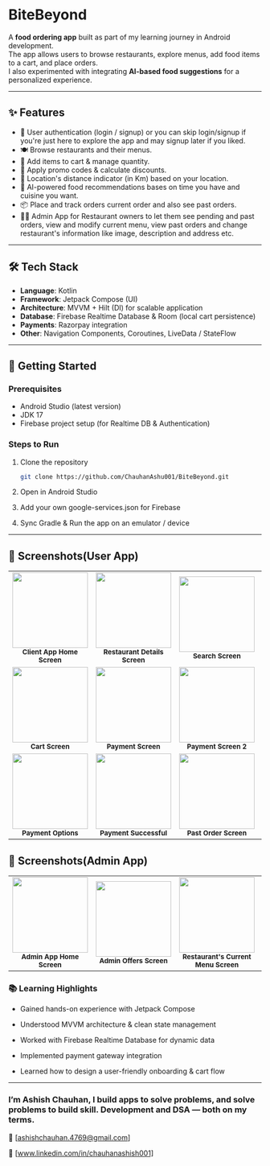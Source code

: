 # BiteBeyond

A **food ordering app** built as part of my learning journey in Android development.  
The app allows users to browse restaurants, explore menus, add food items to a cart, and place orders.  
I also experimented with integrating **AI-based food suggestions** for a personalized experience.  

---
## ✨ Features

- 🔑 User authentication (login / signup) or you can skip login/signup if you're just here to explore the app and may signup later if you liked. 
- 🍽️ Browse restaurants and their menus.  
- 🛒 Add items to cart & manage quantity.  
- 💸 Apply promo codes & calculate discounts.  
- 📍 Location's distance indicator (in Km) based on your location. 
- 🤖 AI-powered food recommendations bases on time you have and cuisine you want. 
- 📦 Place and track orders current order and also see past orders.
- 🧑‍💼 Admin App for Restaurant owners to let them see pending and past orders, view and modify current menu, view past orders and change restaurant's information like image, description and address etc.

---

## 🛠️ Tech Stack

- **Language**: Kotlin  
- **Framework**: Jetpack Compose (UI)  
- **Architecture**: MVVM + Hilt (DI) for scalable application
- **Database**: Firebase Realtime Database & Room (local cart persistence)  
- **Payments**: Razorpay integration  
- **Other**: Navigation Components, Coroutines, LiveData / StateFlow

---

## 🚀 Getting Started

### Prerequisites
- Android Studio (latest version)  
- JDK 17  
- Firebase project setup (for Realtime DB & Authentication)

### Steps to Run
1. Clone the repository  
   ```bash
   git clone https://github.com/ChauhanAshu001/BiteBeyond.git
2. Open in Android Studio

3. Add your own google-services.json for Firebase

4. Sync Gradle & Run the app on an emulator / device

---

## 📸 Screenshots(User App)

<table>
  <tr>
    <td align="center">
      <img src="app/src/main/assets/HomeScreen.jpeg" width="150"/><br/>
      <sub><b>Client App Home Screen</b></sub>
    </td>
    <td align="center">
      <img src="app/src/main/assets/restaurantDetails.jpeg" width="150"/><br/>
      <sub><b>Restaurant Details Screen</b></sub>
    </td>
    <td align="center">
      <img src="app/src/main/assets/searchRestaurant.jpeg" width="150"/><br/>
      <sub><b>Search Screen</b></sub>
    </td>
   <td align="center">
      <img src="app/src/main/assets/AiScreen.jpeg" width="150"/><br/>
      <sub><b>AI</b></sub>
    </td>
  </tr>
  <tr>
    <td align="center">
      <img src="app/src/main/assets/CartScreen.jpeg" width="150"/><br/>
      <sub><b>Cart Screen</b></sub>
    </td>
    <td align="center">
      <img src="app/src/main/assets/paymentScreen.jpeg" width="150"/><br/>
      <sub><b>Payment Screen</b></sub>
    </td>
    <td align="center">
      <img src="app/src/main/assets/paymentScreen2.jpeg" width="150"/><br/>
      <sub><b>Payment Screen 2</b></sub>
    </td>
   <td align="center">
      <img src="app/src/main/assets/ProfileScreen.jpeg" width="150"/><br/>
      <sub><b>Profile Screen</b></sub>
    </td>
  </tr>
   <tr>
    <td align="center">
      <img src="app/src/main/assets/paymentOptions.jpeg" width="150"/><br/>
      <sub><b>Payment Options</b></sub>
    </td>
    <td align="center">
      <img src="app/src/main/assets/paymentSuccessful.jpeg" width="150"/><br/>
      <sub><b>Payment Successful</b></sub>
    </td>
   <td align="center">
      <img src="app/src/main/assets/PastOrderScreen.jpeg" width="150"/><br/>
      <sub><b>Past Order Screen</b></sub>
    </td>
  </tr>
</table>

## 📸 Screenshots(Admin App)
<table>
  <tr>
    <td align="center">
      <img src="app/src/main/assets/AdminHome.jpeg" width="150"/><br/>
      <sub><b>Admin App Home Screen</b></sub>
    </td>
    <td align="center">
      <img src="app/src/main/assets/adminOffers.jpeg" width="150"/><br/>
      <sub><b>Admin Offers Screen</b></sub>
    </td>
    <td align="center">
      <img src="app/src/main/assets/adminMenuPage.jpeg" width="150"/><br/>
      <sub><b>Restaurant's Current Menu Screen</b></sub>
    </td>
   <td align="center">
      <img src="app/src/main/assets/AdminProfile.jpeg" width="150"/><br/>
      <sub><b>Admin's Profile Screen</b></sub>
    </td>
  </tr>
</table>


### 📚 Learning Highlights

- Gained hands-on experience with Jetpack Compose

- Understood MVVM architecture & clean state management

- Worked with Firebase Realtime Database for dynamic data

- Implemented payment gateway integration

- Learned how to design a user-friendly onboarding & cart flow
---

### I’m Ashish Chauhan, I build apps to solve problems, and solve problems to build skill. Development and DSA — both on my terms.

📧 [ashishchauhan.4769@gmail.com]

💼 [www.linkedin.com/in/chauhanashish001]
